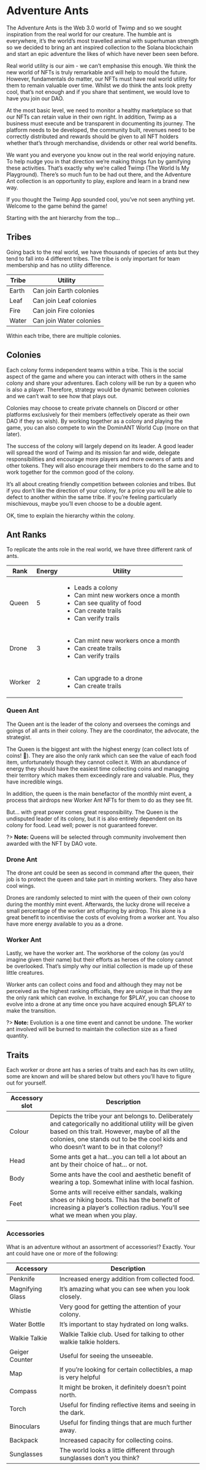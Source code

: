 # Adventure Ants

The Adventure Ants is the Web 3.0 world of Twimp and so we sought inspiration from the real world for our creature. The humble ant is everywhere, it’s the world’s most travelled animal with superhuman strength so we decided to bring an ant inspired collection to the Solana blockchain and start an epic adventure the likes of which have never been seen before.

Real world utility is our aim - we can’t emphasise this enough. We think the new world of NFTs is truly remarkable and will help to mould the future. However, fundamentals do matter, our NFTs must have real world utility for them to remain valuable over time. Whilst we do think the ants look pretty cool, that’s not enough and if you share that sentiment, we would love to have you join our DAO.

At the most basic level, we need to monitor a healthy marketplace so that our NFTs can retain value in their own right. In addition, Twimp as a business must execute and be transparent in documenting its journey. The platform needs to be developed, the community built, revenues need to be correctly distributed and rewards should be given to all NFT holders whether that’s through merchandise, dividends or other real world benefits.

We want you and everyone you know out in the real world enjoying nature. To help nudge you in that direction we’re making things fun by gamifying these activities. That’s exactly why we’re called Twimp (The World Is My Playground). There’s so much fun to be had out there, and the Adventure Ant collection is an opportunity to play, explore and learn in a brand new way.

If you thought the Twimp App sounded cool, you’ve not seen anything yet. Welcome to the game behind the game!

Starting with the ant hierarchy from the top…

## Tribes

Going back to the real world, we have thousands of species of ants but they tend to fall into 4 different tribes. The tribe is only important for team membership and has no utility difference.

| Tribe | Utility                  |
| ------ | ------------------------ |
| Earth  | Can join Earth colonies  |
| Leaf  | Can join Leaf colonies  |
| Fire    | Can join Fire colonies    |
| Water | Can join Water colonies |

Within each tribe, there are multiple colonies.

## Colonies

Each colony forms independent teams within a tribe. This is the social aspect of the game and where you can interact with others in the same colony and share your adventures. Each colony will be run by a queen who is also a player. Therefore, strategy would be dynamic between colonies and we can’t wait to see how that plays out.

Colonies may choose to create private channels on Discord or other platforms exclusively for their members (effectively operate as their own DAO if they so wish). By working together as a colony and playing the game, you can also compete to win the DominANT World Cup (more on that later).

The success of the colony will largely depend on its leader. A good leader will spread the word of Twimp and its mission far and wide, delegate responsibilities and encourage more players and more owners of ants and other tokens. They will also encourage their members to do the same and to work together for the common good of the colony.

It’s all about creating friendly competition between colonies and tribes. But if you don’t like the direction of your colony, for a price you will be able to defect to another within the same tribe. If you’re feeling particularly mischievous, maybe you’ll even choose to be a double agent.

OK, time to explain the hierarchy within the colony.

## Ant Ranks

To replicate the ants role in the real world, we have three different rank of ants.

| Rank  | Energy | Utility                                                                                                                                             |
| ------ | ------ | --------------------------------------------------------------------------------------------------------------------------------------------------- |
| Queen  | 5      | <ul><li>Leads a colony</li><li>Can mint new workers once a month</li><li>Can see quality of food</li><li>Can create trails</li><li>Can verify trails</li></ul> |
| Drone  | 3      | <ul><li>Can mint new workers once a month</li><li>Can create trails</li><li>Can verify trails</li></ul>                                                        |
| Worker | 2      | <ul><li>Can upgrade to a drone</li><li>Can create trails</li></ul>                                                                                  |

###  Queen Ant

The Queen ant is the leader of the colony and oversees the comings and goings of all ants in their colony. They are the coordinator, the advocate, the strategist.

The Queen is the biggest ant with the highest energy (can collect lots of coins! 👀). They are also the only rank which can see the value of each food item, unfortunately though they cannot collect it. With an abundance of energy they should have the easiest time collecting coins and managing their territory which makes them exceedingly rare and valuable. Plus, they have incredible wings.

In addition, the queen is the main benefactor of the monthly mint event, a process that airdrops new Worker Ant NFTs for them to do as they see fit.

But… with great power comes great responsibility. The Queen is the undisputed leader of its colony, but it is also entirely dependent on its colony for food. Lead well; power is not guaranteed forever.

?> **Note:** Queens will be selected through community involvement then awarded with the NFT by DAO vote.

### Drone Ant

The drone ant could be seen as second in command after the queen, their job is to protect the queen and take part in minting workers. They also have cool wings.

Drones are randomly selected to mint with the queen of their own colony during the monthly mint event. Afterwards, the lucky drone will receive a small percentage of the worker ant offspring by airdrop. This alone is a great benefit to incentivise the costs of evolving from a worker ant. You also have more energy available to you as a drone.

### Worker Ant

Lastly, we have the worker ant. The workhorse of the colony (as you’d imagine given their name) but their efforts as heroes of the colony cannot be overlooked. That’s simply why our initial collection is made up of these little creatures.

Worker ants can collect coins and food and although they may not be perceived as the highest ranking officials, they are unique in that they are the only rank which can evolve. In exchange for $PLAY, you can choose to evolve into a drone at any time once you have acquired enough $PLAY to make the transition.

?> **Note:** Evolution is a one time event and cannot be undone. The worker ant involved will be burned to maintain the collection size as a fixed quantity.

## Traits

Each worker or drone ant has a series of traits and each has its own utility, some are known and will be shared below but others you’ll have to figure out for yourself.

| Accessory slot | Description                                                                                                                                                                                                                                         |
| -------------- | --------------------------------------------------------------------------------------------------------------------------------------------------------------------------------------------------------------------------------------------------- |
| Colour         | Depicts the tribe your ant belongs to. Deliberately and categorically no additional utility will be given based on this trait. However, maybe of all the colonies, one stands out to be the cool kids and who doesn’t want to be in that colony!? |
| Head           | Some ants get a hat…you can tell a lot about an ant by their choice of hat… or not.                                                                                                                                                                 |
| Body           | Some ants have the cool and aesthetic benefit of wearing a top. Somewhat inline with local fashion.                                                                                                                                                 |
| Feet           | Some ants will receive either sandals, walking shoes or hiking boots. This has the benefit of increasing a player’s collection radius. You’ll see what we mean when you play.                                                                       |

### Accessories

What is an adventure without an assortment of accessories!? Exactly. Your ant could have one or more of the following:

| Accessory        | Description                                                            |
| ---------------- | ---------------------------------------------------------------------- |
| Penknife         | Increased energy addition from collected food.                         |
| Magnifying Glass | It’s amazing what you can see when you look closely.                   |
| Whistle          | Very good for getting the attention of your colony.                    |
| Water Bottle     | It’s important to stay hydrated on long walks.                         |
| Walkie Talkie    | Walkie Talkie club. Used for talking to other walkie talkie holders.   |
| Geiger Counter   | Useful for seeing the unseeable.                                       |
| Map              | If you’re looking for certain collectibles, a map is very helpful      |
| Compass          | It might be broken, it definitely doesn’t point north.                 |
| Torch            | Useful for finding reflective items and seeing in the dark.            |
| Binoculars       | Useful for finding things that are much further away.                  |
| Backpack         | Increased capacity for collecting coins.                               |
| Sunglasses       | The world looks a little different through sunglasses don’t you think? |
